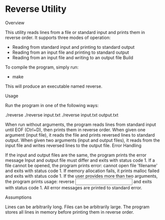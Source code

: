 # Reverse Utility

Overview

This utility reads lines from a file or standard input and prints them in reverse order. It supports three modes of operation:

- Reading from standard input and printing to standard output
- Reading from an input file and printing to standard output
- Reading from an input file and writing to an output file
  Build

To compile the program, simply run:

- make

This will produce an executable named reverse.

Usage

Run the program in one of the following ways:

./reverse
./reverse input.txt
./reverse input.txt output.txt

When run without arguments, the program reads lines from standard input until EOF (Ctrl+D), then prints them in reverse order.
When given one argument (input file), it reads the file and prints reversed lines to standard output.
When given two arguments (input and output files), it reads from the input file and writes reversed lines to the output file.
Error Handling

If the input and output files are the same, the program prints the error message
Input and output file must differ and exits with status code 1.
If a file cannot be opened, the program prints
error: cannot open file 'filename' and exits with status code 1.
If memory allocation fails, it prints
malloc failed and exits with status code 1.
If the user provides more than two arguments, the program prints
usage: reverse <input> <output> and exits with status code 1.
All error messages are printed to standard error.

Assumptions

Lines can be arbitrarily long.
Files can be arbitrarily large.
The program stores all lines in memory before printing them in reverse order.
